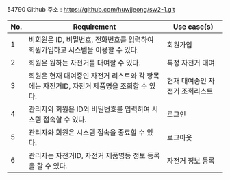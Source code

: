 54790
Github 주소 : https://github.com/huwjjeong/sw2-1.git


|No. |Requirement                         |Use case(s)                   |
|--- |---                                 |---                           |
|1| 비회원은 ID, 비밀번호, 전화번호를 입력하여 회원가입하고 시스템을 이용할 수 있다.|회원가입|
|2| 회원은 원하는 자전거를 대여할 수 있다.|특정 자전거 대여|
|3| 회원은 현재 대여중인 자전거 리스트와 각 항목에는 자전거ID, 자전거 제품명을 조회할 수 있다. |현재 대여중인 자전거 조회리스트|
|4| 관리자와 회원은 ID와 비밀번호를 입력하여 시스템 접속할 수 있다.|로그인|
|5| 관리자와 회원은 시스템 접속을 종료할 수 있다.|로그아웃|
|6| 관리자는 자전거ID, 자전거 제품명등 정보 등록을 할 수 있다.|자전거 정보 등록|
